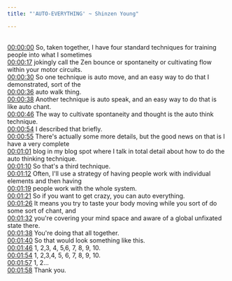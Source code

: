 ```yaml
---
title: "'AUTO-EVERYTHING' ~ Shinzen Young"

---
```

<br>[00:00:00](https://www.youtube.com/watch?v=MyvSkG9yhA4&t=0)   So, taken together, I have four standard techniques for training people into what I sometimes 
<br>[00:00:17](https://www.youtube.com/watch?v=MyvSkG9yhA4&t=17)   jokingly call the Zen bounce or spontaneity or cultivating flow within your motor circuits. 
<br>[00:00:30](https://www.youtube.com/watch?v=MyvSkG9yhA4&t=30)   So one technique is auto move, and an easy way to do that I demonstrated, sort of the 
<br>[00:00:36](https://www.youtube.com/watch?v=MyvSkG9yhA4&t=36)   auto walk thing. 
<br>[00:00:38](https://www.youtube.com/watch?v=MyvSkG9yhA4&t=38)   Another technique is auto speak, and an easy way to do that is like auto chant. 
<br>[00:00:46](https://www.youtube.com/watch?v=MyvSkG9yhA4&t=46)   The way to cultivate spontaneity and thought is the auto think technique. 
<br>[00:00:54](https://www.youtube.com/watch?v=MyvSkG9yhA4&t=54)   I described that briefly. 
<br>[00:00:55](https://www.youtube.com/watch?v=MyvSkG9yhA4&t=55)   There's actually some more details, but the good news on that is I have a very complete 
<br>[00:01:01](https://www.youtube.com/watch?v=MyvSkG9yhA4&t=61)   blog in my blog spot where I talk in total detail about how to do the auto thinking technique. 
<br>[00:01:10](https://www.youtube.com/watch?v=MyvSkG9yhA4&t=70)   So that's a third technique. 
<br>[00:01:12](https://www.youtube.com/watch?v=MyvSkG9yhA4&t=72)   Often, I'll use a strategy of having people work with individual elements and then having 
<br>[00:01:19](https://www.youtube.com/watch?v=MyvSkG9yhA4&t=79)   people work with the whole system. 
<br>[00:01:21](https://www.youtube.com/watch?v=MyvSkG9yhA4&t=81)   So if you want to get crazy, you can auto everything. 
<br>[00:01:26](https://www.youtube.com/watch?v=MyvSkG9yhA4&t=86)   It means you try to taste your body moving while you sort of do some sort of chant, and 
<br>[00:01:32](https://www.youtube.com/watch?v=MyvSkG9yhA4&t=92)   you're covering your mind space and aware of a global unfixated state there. 
<br>[00:01:38](https://www.youtube.com/watch?v=MyvSkG9yhA4&t=98)   You're doing that all together. 
<br>[00:01:40](https://www.youtube.com/watch?v=MyvSkG9yhA4&t=100)   So that would look something like this. 
<br>[00:01:46](https://www.youtube.com/watch?v=MyvSkG9yhA4&t=106)   1, 2,3, 4, 5,6, 7, 8, 9, 10. 
<br>[00:01:54](https://www.youtube.com/watch?v=MyvSkG9yhA4&t=114)   1, 2,3,4, 5, 6, 7, 8, 9, 10. 
<br>[00:01:57](https://www.youtube.com/watch?v=MyvSkG9yhA4&t=117)   1, 2... 
<br>[00:01:58](https://www.youtube.com/watch?v=MyvSkG9yhA4&t=118)   Thank you. 
<br>